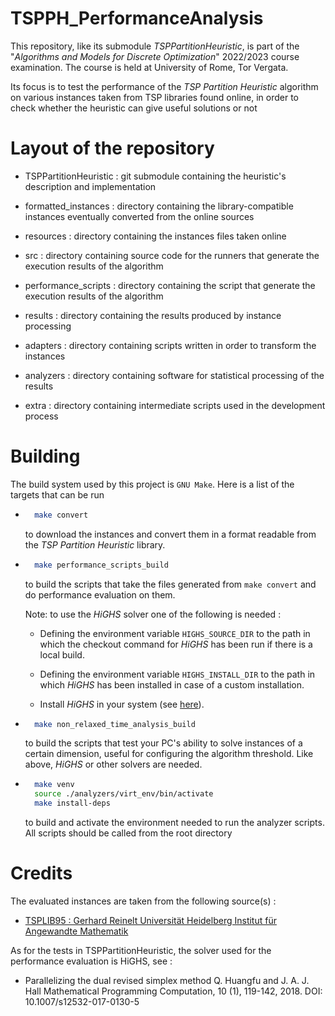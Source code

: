 # TSPPH\_PerformanceAnalysis

This repository, like its submodule *TSPPartitionHeuristic*, is part of the "*Algorithms and Models for Discrete Optimization*" 2022/2023 course examination. The course is held at University of Rome, Tor Vergata.

Its focus is to test the performance of the *TSP Partition Heuristic* algorithm on various instances taken from TSP libraries found online, in order to check whether the heuristic can give useful solutions or not

# Layout of the repository

  - TSPPartitionHeuristic : git submodule containing the heuristic's description and implementation

  - formatted\_instances : directory containing the library-compatible instances eventually converted from the online sources

  - resources : directory containing the instances files taken online

  - src : directory containing source code for the runners that generate the execution results of the algorithm

  - performance\_scripts : directory containing the script that generate the execution results of the algorithm

  - results : directory containing the results produced by instance processing

  - adapters : directory containing scripts written in order to transform the instances

  - analyzers : directory containing software for statistical processing of the results
  
  - extra : directory containing intermediate scripts used in the development process

# Building

The build system used by this project is `GNU Make`.
Here is a list of the targets that can be run

-
  ``` bash
    make convert
  ```

  to download the instances and convert them in a format readable from the _TSP Partition Heuristic_ library.

-
  ``` bash
    make performance_scripts_build
  ```

  to build the scripts that take the files generated from `make convert` and do performance evaluation on them.

  Note: to use the _HiGHS_ solver one of the following is needed :

  - Defining the environment variable `HIGHS_SOURCE_DIR` to the path in which the checkout command for _HiGHS_ has been run if there is a local build.

  - Defining the environment variable `HIGHS_INSTALL_DIR` to the path in which _HiGHS_ has been installed in case of a custom installation.

  - Install _HiGHS_ in your system (see [here](https://ergo-code.github.io/HiGHS/dev/installation/#Compile-from-source)).

- 
  ``` bash
    make non_relaxed_time_analysis_build
  ```

  to build the scripts that test your PC's ability to solve instances of a certain dimension, useful for configuring the algorithm threshold. Like above, _HiGHS_ or other solvers are needed.

- 
  ``` bash
    make venv
    source ./analyzers/virt_env/bin/activate
    make install-deps
  ```

  to build and activate the environment needed to run the analyzer scripts. All scripts should be called from the root directory

# Credits

The evaluated instances are taken from the following source(s) :

  - [TSPLIB95 : Gerhard Reinelt Universität Heidelberg Institut für Angewandte Mathematik](http://comopt.ifi.uni-heidelberg.de/software/TSPLIB95/)

As for the tests in TSPPartitionHeuristic, the solver used for the performance evaluation is HiGHS, see :

- Parallelizing the dual revised simplex method Q. Huangfu and J. A. J. Hall Mathematical Programming Computation, 10 (1), 119-142, 2018. DOI: 10.1007/s12532-017-0130-5